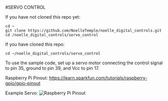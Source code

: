 #SERVO CONTROL

If you have not cloned this repo yet:
```
cd ~
git clone https://github.com/NoelleTemple/noelle_digital_controls.git
cd /noelle_digital_controls/servo_control
```
If you have cloned this repo:
```
cd ~/noelle_digital_controls/servo_control
```

To use the sample code, set up a servo motor connecting the control signal to pin 35, ground to pin 39, and Vcc to pin 17.

Raspberry Pi Pinout:
https://learn.sparkfun.com/tutorials/raspberry-gpio/gpio-pinout

Example Servo:
![Raspberry Pi Pinout](/noelle_digital_controls/picture/RPi_Pinout.jpg)
